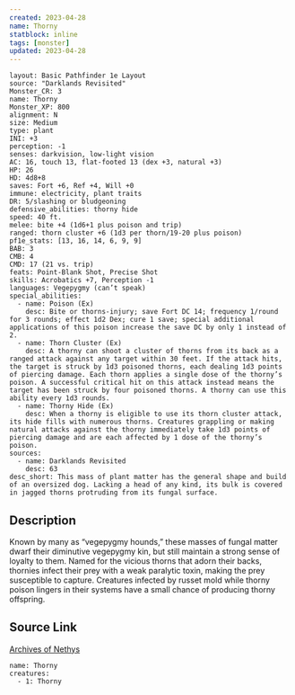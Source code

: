 ```yaml
---
created: 2023-04-28
name: Thorny
statblock: inline
tags: [monster]
updated: 2023-04-28
---
```

```statblock
layout: Basic Pathfinder 1e Layout
source: "Darklands Revisited"
Monster_CR: 3
name: Thorny
Monster_XP: 800
alignment: N
size: Medium
type: plant
INI: +3
perception: -1
senses: darkvision, low-light vision
AC: 16, touch 13, flat-footed 13 (dex +3, natural +3)
HP: 26
HD: 4d8+8
saves: Fort +6, Ref +4, Will +0
immune: electricity, plant traits
DR: 5/slashing or bludgeoning
defensive_abilities: thorny hide
speed: 40 ft.
melee: bite +4 (1d6+1 plus poison and trip)
ranged: thorn cluster +6 (1d3 per thorn/19-20 plus poison)
pf1e_stats: [13, 16, 14, 6, 9, 9]
BAB: 3
CMB: 4
CMD: 17 (21 vs. trip)
feats: Point-Blank Shot, Precise Shot
skills: Acrobatics +7, Perception -1
languages: Vegepygmy (can’t speak)
special_abilities:
  - name: Poison (Ex)
    desc: Bite or thorns-injury; save Fort DC 14; frequency 1/round for 3 rounds; effect 1d2 Dex; cure 1 save; special additional applications of this poison increase the save DC by only 1 instead of 2.
  - name: Thorn Cluster (Ex)
    desc: A thorny can shoot a cluster of thorns from its back as a ranged attack against any target within 30 feet. If the attack hits, the target is struck by 1d3 poisoned thorns, each dealing 1d3 points of piercing damage. Each thorn applies a single dose of the thorny’s poison. A successful critical hit on this attack instead means the target has been struck by four poisoned thorns. A thorny can use this ability every 1d3 rounds.
  - name: Thorny Hide (Ex)
    desc: When a thorny is eligible to use its thorn cluster attack, its hide fills with numerous thorns. Creatures grappling or making natural attacks against the thorny immediately take 1d3 points of piercing damage and are each affected by 1 dose of the thorny’s poison.
sources:
  - name: Darklands Revisited
    desc: 63
desc_short: This mass of plant matter has the general shape and build of an oversized dog. Lacking a head of any kind, its bulk is covered in jagged thorns protruding from its fungal surface.
```
## Description
Known by many as “vegepygmy hounds,” these masses of fungal matter dwarf their diminutive vegepygmy kin, but still maintain a strong sense of loyalty to them. Named for the vicious thorns that adorn their backs, thornies infect their prey with a weak paralytic toxin, making the prey susceptible to capture. Creatures infected by russet mold while thorny poison lingers in their systems have a small chance of producing thorny offspring.
## Source Link
[Archives of Nethys](https://aonprd.com/MonsterDisplay.aspx?ItemName=Thorny)
```encounter-table
name: Thorny
creatures:
  - 1: Thorny
```
